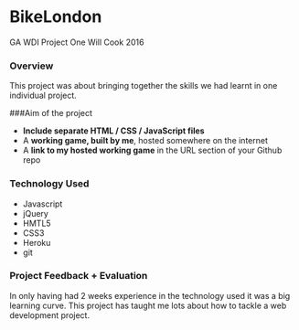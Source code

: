 # BikeLondon
GA WDI Project One
Will Cook 2016

### Overview
This project was about bringing together the skills we had learnt in one individual project.

###Aim of the project
* **Include separate HTML / CSS / JavaScript files**
*  A **working game, built by me**, hosted somewhere on the internet
* A **link to my hosted working game** in the URL section of your Github repo
 
### Technology Used
* Javascript
* jQuery
* HMTL5
* CSS3
* Heroku
* git

### Project Feedback + Evaluation
In only having had 2 weeks experience in the technology used it was a big learning curve. This project has taught me lots about how to tackle a web development project.